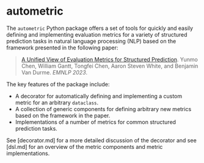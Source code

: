 # autometric

The `autometric` Python package offers a set of tools for quickly and easily defining and implementing evaluation metrics for a variety of structured prediction tasks in natural language processing (NLP) based on the framework presented in the following paper:

> [A Unified View of Evaluation Metrics for Structured Prediction](/insert/link/here). Yunmo Chen, William Gantt, Tongfei Chen, Aaron Steven White, and Benjamin Van Durme. *EMNLP 2023*.

The key features of the package include:

- A decorator for automatically defining and implementing a custom metric for an arbitrary `dataclass`.
- A collection of generic components for defining arbitrary new metrics based on the framework in the paper.
- Implementations of a number of metrics for common structured prediction tasks.

See [decorator.md] for a more detailed discussion of the decorator and see [dsl.md] for an overview of the metric components and metric implementations.